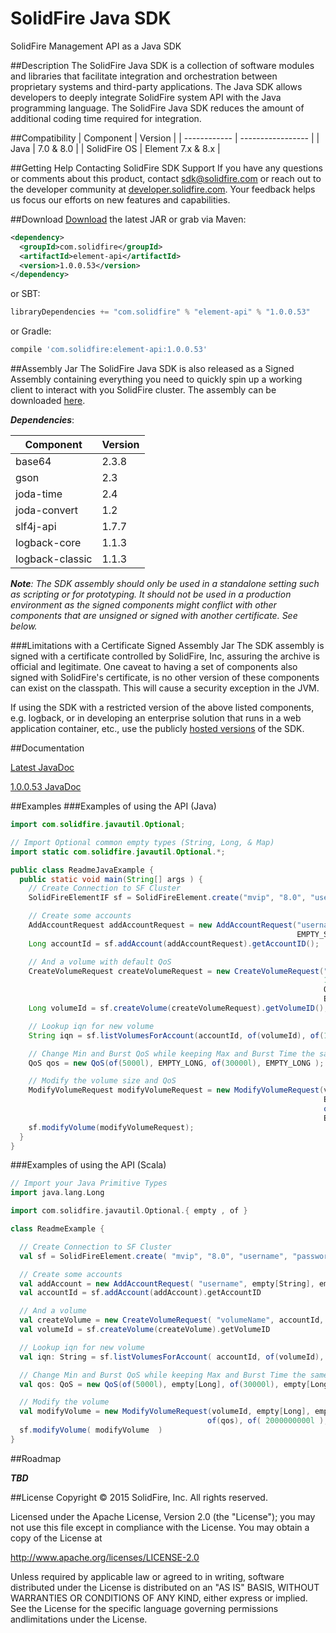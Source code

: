 # SolidFire Java SDK
SolidFire Management API as a Java SDK

##Description
The SolidFire Java SDK is a collection of software modules and libraries that facilitate integration and orchestration between proprietary systems and third-party applications. The Java SDK allows developers to deeply integrate SolidFire system API with the Java programming language. The SolidFire Java SDK reduces the amount of additional coding time required for integration.

##Compatibility
| Component    | Version           |
| ------------ | ----------------- |
| Java         | 7.0 & 8.0         |
| SolidFire OS | Element 7.x & 8.x |

##Getting Help
Contacting SolidFire SDK Support
If you have any questions or comments about this product, contact <sdk@solidfire.com> or reach out to the developer community at [developer.solidfire.com](http://developer.solidfire.com). Your feedback helps us focus our efforts on new features and capabilities.

##Download
[Download](http://mvnrepository.com/artifact/com.solidfire) the latest JAR or grab via Maven:

```xml
<dependency>
  <groupId>com.solidfire</groupId>
  <artifactId>element-api</artifactId>
  <version>1.0.0.53</version>
</dependency>
```

or SBT:

```scala
libraryDependencies += "com.solidfire" % "element-api" % "1.0.0.53"
```

or Gradle:

```groovy
compile 'com.solidfire:element-api:1.0.0.53'
```
##Assembly Jar
The SolidFire Java SDK is also released as a Signed Assembly containing everything you need to quickly spin up a working client to interact with you SolidFire cluster.  The assembly can be downloaded [here](https://github.com/solidfire/solidfire-sdk-java/releases/download/v1.0.0.53/solidfire-sdk-1.0.0.53.jar).  

___Dependencies___:

| Component       | Version |
| --------------- | ------- |
| base64          | 2.3.8   |
| gson            | 2.3     |
| joda-time       | 2.4     |
| joda-convert    | 1.2     |
| slf4j-api       | 1.7.7   |
| logback-core    | 1.1.3   |
| logback-classic | 1.1.3   |

_**Note**: The SDK assembly should only be used in a standalone setting such as scripting or for prototyping.  It should not be used in a production environment as the signed components might conflict with other components that are unsigned or signed with another certificate.  See below._   

###Limitations with a Certificate Signed Assembly Jar
The SDK assembly is signed with a certificate controlled by SolidFire, Inc, assuring the archive is official and legitimate.  One caveat to having a set of components also signed with SolidFire's certificate, is no other version of these components can exist on the classpath. This will cause a security exception in the JVM.  

If using the SDK with a restricted version of the above listed components, e.g. logback, or in developing an enterprise solution that runs in a web application container, etc., use the publicly [hosted versions](http://mvnrepository.com/artifact/com.solidfire) of the SDK.


##Documentation

[Latest JavaDoc](https://solidfire.github.io/solidfire-sdk-java/latest/api/)

[1.0.0.53 JavaDoc](https://solidfire.github.io/solidfire-sdk-java/doc/1.0.0.53/)

##Examples
###Examples of using the API (Java)
```java
import com.solidfire.javautil.Optional;

// Import Optional common empty types (String, Long, & Map)
import static com.solidfire.javautil.Optional.*;

public class ReadmeJavaExample {
  public static void main(String[] args ) {
    // Create Connection to SF Cluster
    SolidFireElementIF sf = SolidFireElement.create("mvip", "8.0", "username", "password");

    // Create some accounts
    AddAccountRequest addAccountRequest = new AddAccountRequest("username", EMPTY_STRING, 
                                                                EMPTY_STRING, EMPTY_MAP);
    Long accountId = sf.addAccount(addAccountRequest).getAccountID();

    // And a volume with default QoS
    CreateVolumeRequest createVolumeRequest = new CreateVolumeRequest("volumeName", accountId, 
                                                                      1000000000l, false, 
                                                                      Optional.<QoS>empty(), 
                                                                      EMPTY_MAP);
    Long volumeId = sf.createVolume(createVolumeRequest).getVolumeID();

    // Lookup iqn for new volume
    String iqn = sf.listVolumesForAccount(accountId, of(volumeId), of(1l)).getVolumes()[0].getIqn();

    // Change Min and Burst QoS while keeping Max and Burst Time the same
    QoS qos = new QoS(of(5000l), EMPTY_LONG, of(30000l), EMPTY_LONG );

    // Modify the volume size and QoS
    ModifyVolumeRequest modifyVolumeRequest = new ModifyVolumeRequest(volumeId, EMPTY_LONG, 
                                                                      EMPTY_STRING, EMPTY_STRING, 
                                                                      of(qos), of(2000000000l),
                                                                      EMPTY_MAP)
    sf.modifyVolume(modifyVolumeRequest);
  }
}
```

###Examples of using the API (Scala)
```scala    
// Import your Java Primitive Types
import java.lang.Long

import com.solidfire.javautil.Optional.{ empty , of }

class ReadmeExample {

  // Create Connection to SF Cluster
  val sf = SolidFireElement.create( "mvip", "8.0", "username", "password" )

  // Create some accounts
  val addAccount = new AddAccountRequest( "username", empty[String], empty[String], empty())
  val accountId = sf.addAccount(addAccount).getAccountID

  // And a volume
  val createVolume = new CreateVolumeRequest( "volumeName", accountId, 1000000000l, false, empty[QoS], empty())
  val volumeId = sf.createVolume(createVolume).getVolumeID

  // Lookup iqn for new volume
  val iqn: String = sf.listVolumesForAccount( accountId, of(volumeId), of(1l)).getVolumes()(0).getIqn

  // Change Min and Burst QoS while keeping Max and Burst Time the same
  val qos: QoS = new QoS(of(5000l), empty[Long], of(30000l), empty[Long])

  // Modify the volume
  val modifyVolume = new ModifyVolumeRequest(volumeId, empty[Long], empty[String], empty[String], 
                                            of(qos), of( 2000000000l ), empty() )
  sf.modifyVolume( modifyVolume  )
}
```
##Roadmap

___TBD___

##License
Copyright © 2015 SolidFire, Inc. All rights reserved.

Licensed under the Apache License, Version 2.0 (the "License");
you may not use this file except in compliance with the License.
You may obtain a copy of the License at

   <http://www.apache.org/licenses/LICENSE-2.0>

Unless required by applicable law or agreed to in writing, software
distributed under the License is distributed on an "AS IS" BASIS,
WITHOUT WARRANTIES OR CONDITIONS OF ANY KIND, either express or implied.
See the License for the specific language governing permissions andlimitations under the License.
